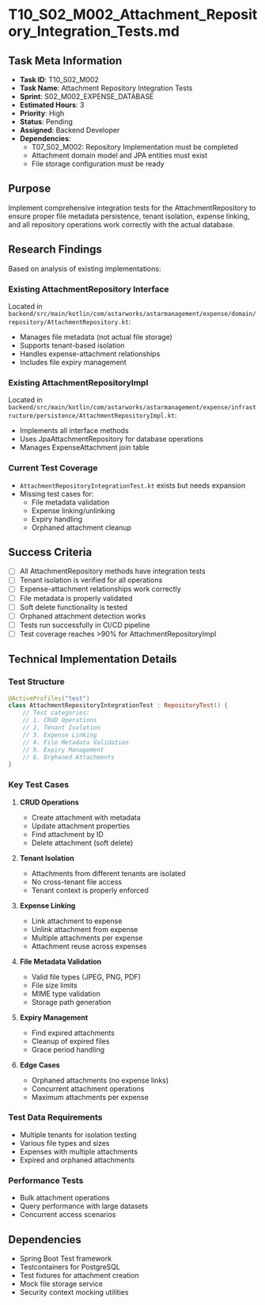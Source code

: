 # T10_S02_M002_Attachment_Repository_Integration_Tests.md

## Task Meta Information
- **Task ID**: T10_S02_M002
- **Task Name**: Attachment Repository Integration Tests
- **Sprint**: S02_M002_EXPENSE_DATABASE
- **Estimated Hours**: 3
- **Priority**: High
- **Status**: Pending
- **Assigned**: Backend Developer
- **Dependencies**: 
  - T07_S02_M002: Repository Implementation must be completed
  - Attachment domain model and JPA entities must exist
  - File storage configuration must be ready

## Purpose
Implement comprehensive integration tests for the AttachmentRepository to ensure proper file metadata persistence, tenant isolation, expense linking, and all repository operations work correctly with the actual database.

## Research Findings
Based on analysis of existing implementations:

### Existing AttachmentRepository Interface
Located in `backend/src/main/kotlin/com/astarworks/astarmanagement/expense/domain/repository/AttachmentRepository.kt`:
- Manages file metadata (not actual file storage)
- Supports tenant-based isolation
- Handles expense-attachment relationships
- Includes file expiry management

### Existing AttachmentRepositoryImpl
Located in `backend/src/main/kotlin/com/astarworks/astarmanagement/expense/infrastructure/persistence/AttachmentRepositoryImpl.kt`:
- Implements all interface methods
- Uses JpaAttachmentRepository for database operations
- Manages ExpenseAttachment join table

### Current Test Coverage
- `AttachmentRepositoryIntegrationTest.kt` exists but needs expansion
- Missing test cases for:
  - File metadata validation
  - Expense linking/unlinking
  - Expiry handling
  - Orphaned attachment cleanup

## Success Criteria
- [ ] All AttachmentRepository methods have integration tests
- [ ] Tenant isolation is verified for all operations
- [ ] Expense-attachment relationships work correctly
- [ ] File metadata is properly validated
- [ ] Soft delete functionality is tested
- [ ] Orphaned attachment detection works
- [ ] Tests run successfully in CI/CD pipeline
- [ ] Test coverage reaches >90% for AttachmentRepositoryImpl

## Technical Implementation Details

### Test Structure
```kotlin
@ActiveProfiles("test")
class AttachmentRepositoryIntegrationTest : RepositoryTest() {
    // Test categories:
    // 1. CRUD Operations
    // 2. Tenant Isolation
    // 3. Expense Linking
    // 4. File Metadata Validation
    // 5. Expiry Management
    // 6. Orphaned Attachments
}
```

### Key Test Cases
1. **CRUD Operations**
   - Create attachment with metadata
   - Update attachment properties
   - Find attachment by ID
   - Delete attachment (soft delete)

2. **Tenant Isolation**
   - Attachments from different tenants are isolated
   - No cross-tenant file access
   - Tenant context is properly enforced

3. **Expense Linking**
   - Link attachment to expense
   - Unlink attachment from expense
   - Multiple attachments per expense
   - Attachment reuse across expenses

4. **File Metadata Validation**
   - Valid file types (JPEG, PNG, PDF)
   - File size limits
   - MIME type validation
   - Storage path generation

5. **Expiry Management**
   - Find expired attachments
   - Cleanup of expired files
   - Grace period handling

6. **Edge Cases**
   - Orphaned attachments (no expense links)
   - Concurrent attachment operations
   - Maximum attachments per expense

### Test Data Requirements
- Multiple tenants for isolation testing
- Various file types and sizes
- Expenses with multiple attachments
- Expired and orphaned attachments

### Performance Tests
- Bulk attachment operations
- Query performance with large datasets
- Concurrent access scenarios

## Dependencies
- Spring Boot Test framework
- Testcontainers for PostgreSQL
- Test fixtures for attachment creation
- Mock file storage service
- Security context mocking utilities